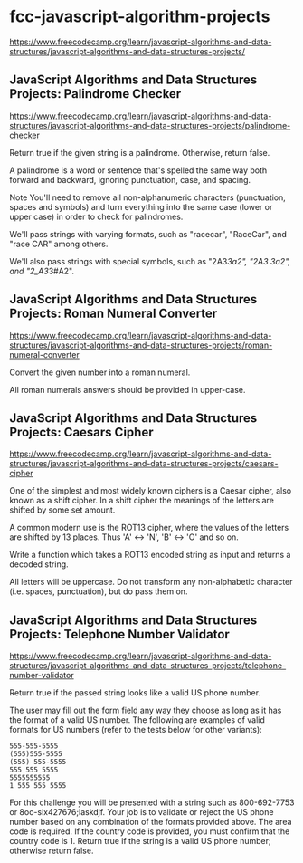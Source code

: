 # fcc-javascript-algorithm-projects
https://www.freecodecamp.org/learn/javascript-algorithms-and-data-structures/javascript-algorithms-and-data-structures-projects/

## JavaScript Algorithms and Data Structures Projects: Palindrome Checker
https://www.freecodecamp.org/learn/javascript-algorithms-and-data-structures/javascript-algorithms-and-data-structures-projects/palindrome-checker

Return true if the given string is a palindrome. Otherwise, return false.

A palindrome is a word or sentence that's spelled the same way both forward and backward, ignoring punctuation, case, and spacing.

Note
You'll need to remove all non-alphanumeric characters (punctuation, spaces and symbols) and turn everything into the same case (lower or upper case) in order to check for palindromes.

We'll pass strings with varying formats, such as "racecar", "RaceCar", and "race CAR" among others.

We'll also pass strings with special symbols, such as "2A3*3a2", "2A3 3a2", and "2_A3*3#A2".

## JavaScript Algorithms and Data Structures Projects: Roman Numeral Converter
https://www.freecodecamp.org/learn/javascript-algorithms-and-data-structures/javascript-algorithms-and-data-structures-projects/roman-numeral-converter

Convert the given number into a roman numeral.

All roman numerals answers should be provided in upper-case.

## JavaScript Algorithms and Data Structures Projects: Caesars Cipher
https://www.freecodecamp.org/learn/javascript-algorithms-and-data-structures/javascript-algorithms-and-data-structures-projects/caesars-cipher

One of the simplest and most widely known ciphers is a Caesar cipher, also known as a shift cipher. In a shift cipher the meanings of the letters are shifted by some set amount.

A common modern use is the ROT13 cipher, where the values of the letters are shifted by 13 places. Thus 'A' ↔ 'N', 'B' ↔ 'O' and so on.

Write a function which takes a ROT13 encoded string as input and returns a decoded string.

All letters will be uppercase. Do not transform any non-alphabetic character (i.e. spaces, punctuation), but do pass them on.

## JavaScript Algorithms and Data Structures Projects: Telephone Number Validator
https://www.freecodecamp.org/learn/javascript-algorithms-and-data-structures/javascript-algorithms-and-data-structures-projects/telephone-number-validator

Return true if the passed string looks like a valid US phone number.

The user may fill out the form field any way they choose as long as it has the format of a valid US number. The following are examples of valid formats for US numbers (refer to the tests below for other variants):

    555-555-5555
    (555)555-5555
    (555) 555-5555
    555 555 5555
    5555555555
    1 555 555 5555

For this challenge you will be presented with a string such as 800-692-7753 or 8oo-six427676;laskdjf. Your job is to validate or reject the US phone number based on any combination of the formats provided above. The area code is required. If the country code is provided, you must confirm that the country code is 1. Return true if the string is a valid US phone number; otherwise return false.